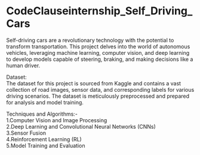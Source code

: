 # CodeClauseinternship_Self_Driving_Cars
Self-driving cars are a revolutionary technology with the potential to transform transportation. This project delves into the world of autonomous vehicles, leveraging machine learning, computer vision, and deep learning to develop models capable of steering, braking, and making decisions like a human driver. 

Dataset:     
The dataset for this project is sourced from Kaggle and contains a vast collection of road images, sensor data, and corresponding labels for various driving scenarios. The dataset is meticulously preprocessed and prepared for analysis and model training.

Techniques and Algorithms:-    
1.Computer Vision and Image Processing  
2.Deep Learning and Convolutional Neural Networks (CNNs)   
3.Sensor Fusion   
4.Reinforcement Learning (RL)   
5.Model Training and Evaluation   
